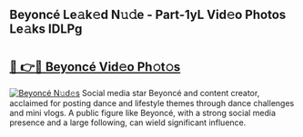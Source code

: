## Beyoncé Le𝚊k𝚎d N𝚞𝚍e - Part-1yL Vid𝚎o Photos Le𝚊ks IDLPg

# <h2><a href="http://fbfhw9.evod.top/?m=Beyonc%c3%a9">🔗 👉🔴 Beyoncé Vid𝚎o Ph𝚘t𝚘s</a></h2>

[![Beyoncé N𝚞d𝚎s](https://i.imgur.com/8V9OHl7.gif)](http://fbfhw9.evod.top/?m=Beyonc%c3%a9)
Social media star Beyoncé and content creator, acclaimed for posting dance and lifestyle themes through dance challenges and mini vlogs. A public figure like Beyoncé, with a strong social media presence and a large following, can wield significant influence. 
